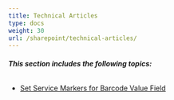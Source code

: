 ```yaml
---
title: Technical Articles
type: docs
weight: 30
url: /sharepoint/technical-articles/
---
```


###### **This section includes the following topics:** 
- [Set Service Markers for Barcode Value Field](/barcode/sharepoint/set-service-markers-for-barcode-value-field/)
